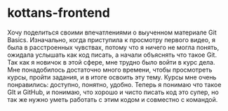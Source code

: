 # kottans-frontend

Хочу поделиться своими впечатлениями о выученном материале Git Basics. Изначально, когда приступила к просмотру первого видео, я была в расстроенных чувствах, потому что я ничего не могла понять, ожидала услышать как код писать, а начали объяснять что такое Git. Так как я новичок в этой сфере, мне трудно было войти в курс дела. Мне понадобилось достаточно много времени, чтобы просмотреть курсы, пройти задания, и в итоге освоить эту тему. Курсы мне очень понравились: доступно, понятно, удобно. Теперь я понимаю что такое GIt  и  GitHub, и понимаю, что хорошо и чисто писать код это супер, но так же нужно уметь работать с этим кодом  и совместно с командой. 
